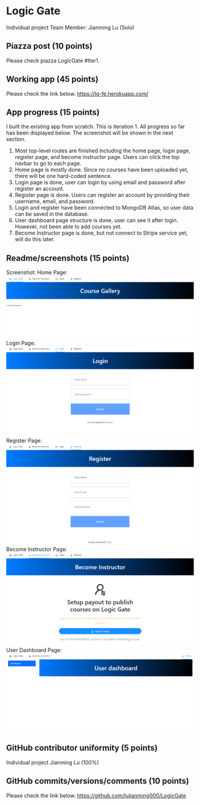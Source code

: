 # Logic Gate
Individual project
Team Member: Jianming Lu (Solo)
## Piazza post (10 points)
Please check piazza LogicGate #Iter1.

## Working app (45 points)
Please check the link below.
https://lg-fe.herokuapp.com/

## App progress (15 points)
I built the existing app from scratch. This is iteration 1. All progress so far has been displayed below. The screenshot will be shown in the next section.

1. Most top-level routes are finished including the home page, login page, register page, and become instructor page. Users can click the top navbar to go to each page.
2. Home page is mostly done. Since no courses have been uploaded yet, there will be one hard-coded sentence.
3. Login page is done, user can login by using email and password after register an account.
4. Register page is done. Users can register an account by providing their username, email, and password.
5. Login and register have been connected to MongoDB Atlas, so user data can be saved in the database.
6. User dashboard page structure is done, user can see it after login. However, not been able to add courses yet.
7. Become Instructor page is done, but not connect to Stripe service yet, will do this later.

## Readme/screenshots (15 points)
Screenshot:
Home Page:
![](screenshots/home.PNG)
Login Page:
![](screenshots/login.PNG)
Register Page:
![](screenshots/register.PNG)
Become Instructor Page:
![](screenshots/become-instructor.PNG)
User Dashboard Page:
![](screenshots/user-dashboard.PNG)

## GitHub contributor uniformity (5 points)
Individual project
Jianming Lu (100%)

## GitHub commits/versions/comments (10 points)
Please check the link below.
https://github.com/lujianming000/LogicGate
